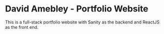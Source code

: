 # David Amebley - Portfolio Website
This is a full-stack portfolio website with Sanity as the backend and ReactJS as the front end.

